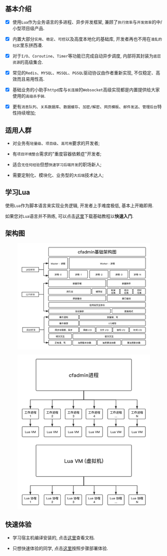 ## 基本介绍

  - [x] 使用`Lua`作为业务语言的多进程、异步并发框架, 兼顾了`执行效率`与`开发效率`的中/小型项目级产品.

  - [x] 内置大部分`实用`、`稳定`、`可控`以及高度本地化的基础库, 开发者再也不用在`凌乱的社区`里东拼西凑.

  - [x] 对于`I/O`、`Coroutine`、`Timer`等功能已完成自动异步调度, 内部将其封装为`底层资源`的高级集合.

  - [x] 常见的`Redis`、`MYSQL`、`MSSQL`、`PGSQL`驱动协议由作者重新实现, 不仅稳定、高效而且易用性高.

  - [x] 基础业务的小助手`httpd`库与`长连接`的`Websocket`高级实现都是内置提供给大家使用的`高级杀手锏`.

  - [x] 更有`消息队列`、`关系数据库`、`数据缓存`、`加密/解密`、`网页模板`、`邮件发送`、`管理后台`特性持续增加;

## 适用人群

  * 对业务有`轻量级`、`项目级`、`高可用`要求的开发者;

  * 有`项目环境整合`需求的"重度容器依赖症"开发者;

  * 适合`无任何经验`但想`快速学习后端开发`的职场新人;

  * 需要定制化、模块化、业务型的`大后端`技术达人;

## 学习Lua

  使用`Lua`作为脚本语言来实现业务逻辑, 开发者上手难度极低, 基本上开箱即用.

  如果您对`Lua`语言并不熟练, 可以点击<a href="files/lua.pdf" download>这里</a>下载基础教程以<b>快速入门</b>.

## 架构图

<div>

<figure>
  <img src="images/layer.png"></img>

  <img src="images/process.png"></img>
</figure>
</div>

## 快速体验

  * 学习宿主机编译安装的, 点击[这里](overview/install.md)查看文档.

  * 只想快速体验的同学, 点击[这里](overview/fastcheck.md)按照步骤部署体验.